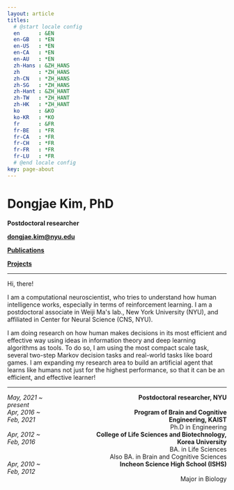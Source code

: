 ```yaml
---
layout: article
titles:
  # @start locale config
  en      : &EN
  en-GB   : *EN
  en-US   : *EN
  en-CA   : *EN
  en-AU   : *EN
  zh-Hans : &ZH_HANS
  zh      : *ZH_HANS
  zh-CN   : *ZH_HANS
  zh-SG   : *ZH_HANS
  zh-Hant : &ZH_HANT
  zh-TW   : *ZH_HANT
  zh-HK   : *ZH_HANT
  ko      : &KO
  ko-KR   : *KO
  fr      : &FR
  fr-BE   : *FR
  fr-CA   : *FR
  fr-CH   : *FR
  fr-FR   : *FR
  fr-LU   : *FR
  # @end locale config
key: page-about
---
```

# Dongjae Kim, PhD <br>

**Postdoctoral researcher**

**dongjae.kim@nyu.edu**

[**Publications**](https://dongjae-kim.github.io/publication.html)

[**Projects**](https://dongjae-kim.github.io/projects.html)

---

Hi, there!

I am a computational neuroscientist, who tries to understand how human intelligence works, especially in terms of reinforcement learning. I am a postdoctoral associate in Weiji Ma's lab., New York University (NYU), and affiliated in Center for Neural Science (CNS, NYU). 

I am doing research on how human makes decisions in its most efficient and effective way using ideas in information theory and deep learning algorithms as tools. To do so, I am using the most compact scale task, several two-step Markov decision tasks and real-world tasks like board games. I am expanding my research area to build an artificial agent that learns like humans not just for the highest performance, so that it can be an efficient, and effective learner!



---



<style>
#container {
  display: flex;
}
#box-left {
  background: ;
  flex: 1;
}
#box-center {
  background: ;
  flex: 1;
  text-align: center;
}
#box-right {
  background: ;
  flex: 3;
  text-align: right;
}
</style>
<div id='container'>
    <div id='box-left'> <i>May, 2021 ~ present</i> </div>
    <div id='box-center'>  </div>
    <div id='box-right'> <b>Postdoctoral researcher, NYU</b> </div>
</div>



<div id='container'>
    <div id='box-left'> <i>Apr, 2016 ~ Feb, 2021</i> </div>
    <div id='box-center'>  </div>
    <div id='box-right'> <b>Program of Brain and Cognitive Engineering, KAIST</b> </div>
</div>


<div id='container'>
    <div id='box-left'> </div>
    <div id='box-center'>  </div>
    <div id='box-right'> Ph.D in Engineering </div>
</div>
<div id='container'>
    <div id='box-left'> <i>Apr, 2012 ~ Feb, 2016</i> </div>
    <div id='box-center'>  </div>
    <div id='box-right'> <b>College of Life Sciences and Biotechnology, Korea University</b> </div>
</div>

<div id='container'>
    <div id='box-left'> </div>
    <div id='box-center'>  </div>
    <div id='box-right'> BA. in Life Sciences </div>
</div>

<div id='container'>
    <div id='box-left'> </div>
    <div id='box-center'>  </div>
    <div id='box-right'> Also BA. in Brain and Cognitive Sciences </div>
</div>

<div id='container'>
    <div id='box-left'> <i>Apr, 2010 ~ Feb, 2012</i> </div>
    <div id='box-center'>  </div>
    <div id='box-right'> <b>Incheon Science High School (ISHS)</b> </div>
</div>

<div id='container'>
    <div id='box-left'> </div>
    <div id='box-center'>  </div>
    <div id='box-right'> Major in Biology </div>
</div>



 	